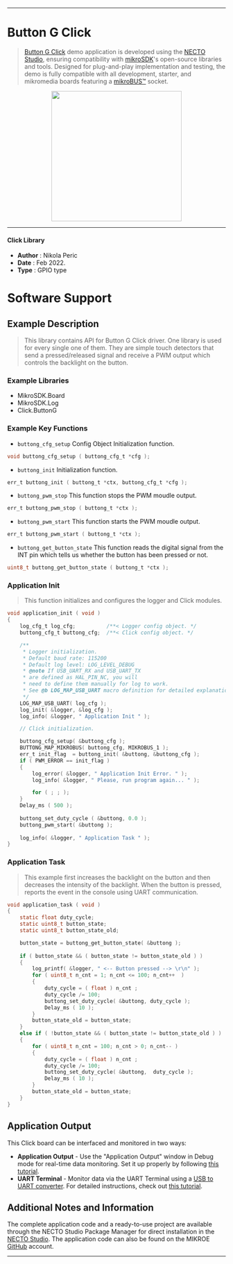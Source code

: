
---
# Button G Click

> [Button G Click](https://www.mikroe.com/?pid_product=MIKROE-2040) demo application is developed using
the [NECTO Studio](https://www.mikroe.com/necto), ensuring compatibility with [mikroSDK](https://www.mikroe.com/mikrosdk)'s
open-source libraries and tools. Designed for plug-and-play implementation and testing, the demo is fully compatible with
all development, starter, and mikromedia boards featuring a [mikroBUS&trade;](https://www.mikroe.com/mikrobus) socket.

<p align="center">
  <img src="https://www.mikroe.com/?pid_product=MIKROE-2040&image=1" height=300px>
</p>

---

#### Click Library

- **Author**        : Nikola Peric
- **Date**          : Feb 2022.
- **Type**          : GPIO type

# Software Support

## Example Description

>  This library contains API for Button G Click driver. 
>  One library is used for every single one of them.
>  They are simple touch detectors that send a pressed/released 
>  signal and receive a PWM output which controls the backlight on the button.

### Example Libraries

- MikroSDK.Board
- MikroSDK.Log
- Click.ButtonG

### Example Key Functions

- `buttong_cfg_setup` Config Object Initialization function.
```c
void buttong_cfg_setup ( buttong_cfg_t *cfg );
```

- `buttong_init` Initialization function.
```c
err_t buttong_init ( buttong_t *ctx, buttong_cfg_t *cfg );
```

- `buttong_pwm_stop` This function stops the PWM moudle output.
```c
err_t buttong_pwm_stop ( buttong_t *ctx );
```

- `buttong_pwm_start` This function starts the PWM moudle output.
```c
err_t buttong_pwm_start ( buttong_t *ctx );
```

- `buttong_get_button_state` This function reads the digital signal from the INT pin which tells us whether the button has been pressed or not.
```c
uint8_t buttong_get_button_state ( buttong_t *ctx );
```

### Application Init

> This function initializes and configures the logger and Click modules. 

```c
void application_init ( void ) 
{
    log_cfg_t log_cfg;          /**< Logger config object. */
    buttong_cfg_t buttong_cfg;  /**< Click config object. */

    /** 
     * Logger initialization.
     * Default baud rate: 115200
     * Default log level: LOG_LEVEL_DEBUG
     * @note If USB_UART_RX and USB_UART_TX 
     * are defined as HAL_PIN_NC, you will 
     * need to define them manually for log to work. 
     * See @b LOG_MAP_USB_UART macro definition for detailed explanation.
     */
    LOG_MAP_USB_UART( log_cfg );
    log_init( &logger, &log_cfg );
    log_info( &logger, " Application Init " );

    // Click initialization.

    buttong_cfg_setup( &buttong_cfg );
    BUTTONG_MAP_MIKROBUS( buttong_cfg, MIKROBUS_1 );
    err_t init_flag  = buttong_init( &buttong, &buttong_cfg );
    if ( PWM_ERROR == init_flag ) 
    {
        log_error( &logger, " Application Init Error. " );
        log_info( &logger, " Please, run program again... " );

        for ( ; ; );
    }
    Delay_ms ( 500 );
    
    buttong_set_duty_cycle ( &buttong, 0.0 );
    buttong_pwm_start( &buttong );
    
    log_info( &logger, " Application Task " );
}
```

### Application Task

> This example first increases the backlight on the button and then decreases the intensity of the
> backlight. When the button is pressed,  
> reports the event in the console using UART communication.

```c
void application_task ( void ) 
{
    static float duty_cycle;
    static uint8_t button_state;
    static uint8_t button_state_old;

    button_state = buttong_get_button_state( &buttong );
    
    if ( button_state && ( button_state != button_state_old ) ) 
    {
        log_printf( &logger, " <-- Button pressed --> \r\n" );
        for ( uint8_t n_cnt = 1; n_cnt <= 100; n_cnt++  )
        {
            duty_cycle = ( float ) n_cnt ;
            duty_cycle /= 100;
            buttong_set_duty_cycle( &buttong, duty_cycle );
            Delay_ms ( 10 );
        }
        button_state_old = button_state;
    } 
    else if ( !button_state && ( button_state != button_state_old ) ) 
    {
        for ( uint8_t n_cnt = 100; n_cnt > 0; n_cnt-- )
        {
            duty_cycle = ( float ) n_cnt ;
            duty_cycle /= 100;
            buttong_set_duty_cycle( &buttong,  duty_cycle );
            Delay_ms ( 10 );
        }
        button_state_old = button_state;
    }
}
```

## Application Output

This Click board can be interfaced and monitored in two ways:
- **Application Output** - Use the "Application Output" window in Debug mode for real-time data monitoring.
Set it up properly by following [this tutorial](https://www.youtube.com/watch?v=ta5yyk1Woy4).
- **UART Terminal** - Monitor data via the UART Terminal using
a [USB to UART converter](https://www.mikroe.com/click/interface/usb?interface*=uart,uart). For detailed instructions,
check out [this tutorial](https://help.mikroe.com/necto/v2/Getting%20Started/Tools/UARTTerminalTool).

## Additional Notes and Information

The complete application code and a ready-to-use project are available through the NECTO Studio Package Manager for 
direct installation in the [NECTO Studio](https://www.mikroe.com/necto). The application code can also be found on
the MIKROE [GitHub](https://github.com/MikroElektronika/mikrosdk_click_v2) account.

---
